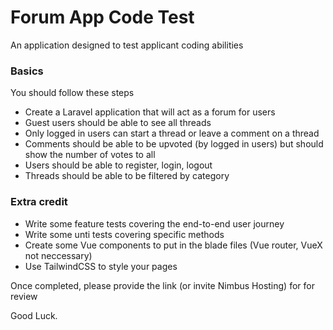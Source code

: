 # Forum App Code Test
An application designed to test applicant coding abilities

### Basics
You should follow these steps
- Create a Laravel application that will act as a forum for users
- Guest users should be able to see all threads
- Only logged in users can start a thread or leave a comment on a thread
- Comments should be able to be upvoted (by logged in users) but should show the number of votes to all
- Users should be able to register, login, logout
- Threads should be able to be filtered by category

### Extra credit
- Write some feature tests covering the end-to-end user journey
- Write some unti tests covering specific methods
- Create some Vue components to put in the blade files (Vue router, VueX not neccessary)
- Use TailwindCSS to style your pages

Once completed, please provide the link (or invite Nimbus Hosting) for for review

Good Luck.
